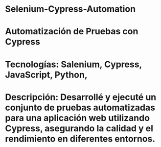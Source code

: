 # Selenium-Cypress-Automation
# Automatización de Pruebas con Cypress
# Tecnologías: Salenium, Cypress, JavaScript, Python,
# Descripción: Desarrollé y ejecuté un conjunto de pruebas automatizadas para una aplicación web utilizando Cypress, asegurando la calidad y el rendimiento en diferentes entornos.
